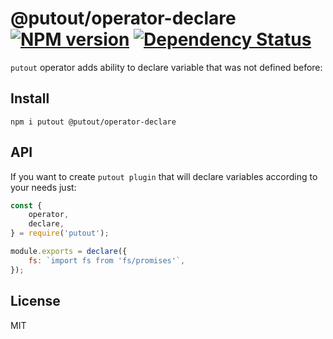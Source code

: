 # @putout/operator-declare [![NPM version][NPMIMGURL]][NPMURL] [![Dependency Status][DependencyStatusIMGURL]][DependencyStatusURL]

[NPMIMGURL]: https://img.shields.io/npm/v/@putout/operator-declare.svg?style=flat&longCache=true
[NPMURL]: https://npmjs.org/package/@putout/operator-declare"npm"
[DependencyStatusURL]: https://david-dm.org/coderaiser/putout?path=packages/operator-declare
[DependencyStatusIMGURL]: https://david-dm.org/coderaiser/putout.svg?path=packages/operator-declare

`putout` operator adds ability to declare variable that was not defined before:

## Install

```
npm i putout @putout/operator-declare
```

## API

If you want to create `putout plugin` that will declare variables according to your needs just:

```js
const {
    operator,
    declare,
} = require('putout');

module.exports = declare({
    fs: `import fs from 'fs/promises'`,
});
```

## License

MIT
